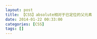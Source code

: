 ```yaml
---
layout: post
title: 【CSS】absolute相对于已定位的父元素
date: 2014-01-22 00:33:00
categories: [CSS]
tags: []
---
```

      